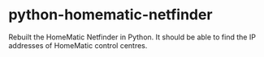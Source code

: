 # python-homematic-netfinder
Rebuilt the HomeMatic Netfinder in Python. It should be able to find the IP addresses of HomeMatic control centres.
